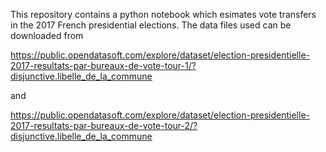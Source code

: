 This repository contains a python notebook which esimates vote transfers in the 2017 French presidential elections. 
The data files used can be downloaded from

https://public.opendatasoft.com/explore/dataset/election-presidentielle-2017-resultats-par-bureaux-de-vote-tour-1/?disjunctive.libelle_de_la_commune

and

https://public.opendatasoft.com/explore/dataset/election-presidentielle-2017-resultats-par-bureaux-de-vote-tour-2/?disjunctive.libelle_de_la_commune
